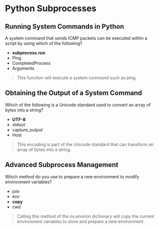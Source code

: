 # Python Subprocesses

## Running System Commands in Python

A system command that sends ICMP packets can be executed within a script by using which of the following?

* **subprocess.run**
* Ping
* CompletedProcess
* Arguments

> This function will execute a system command such as ping.

## Obtaining the Output of a System Command

Which of the following is a Unicode standard used to convert an array of bytes into a string?

* **UTF-8**
* stdout
* capture_output
* Host

> This encoding is part of the Unicode standard that can transform an array of bytes into a string.

## Advanced Subprocess Management

Which method do you use to prepare a new environment to modify environment variables?

* join
* env
* **copy**
* cwd

> Calling this method of the os.environ dictionary will copy the current environment variables to store and prepare a new environment.
